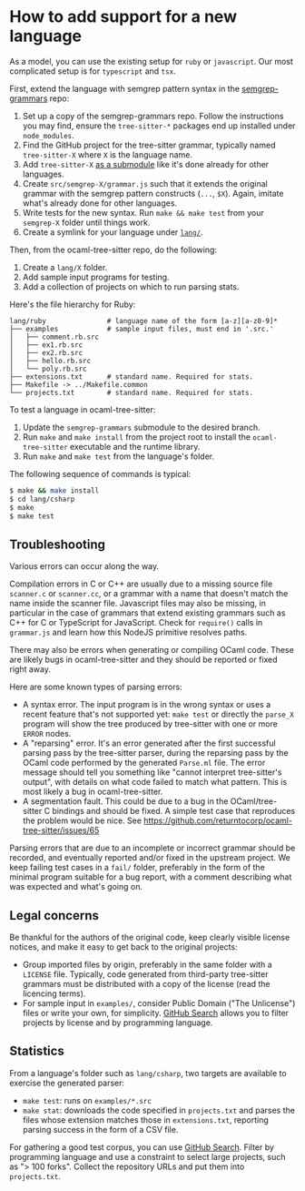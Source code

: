 How to add support for a new language
==

As a model, you can use the existing setup for `ruby` or `javascript`. Our
most complicated setup is for `typescript` and `tsx`.

First, extend the language with semgrep pattern syntax in the
[semgrep-grammars](https://github.com/returntocorp/semgrep-grammars)
repo:

1. Set up a copy of the semgrep-grammars repo. Follow the instructions
   you may find, ensure the `tree-sitter-*` packages end up installed
   under `node_modules`.
2. Find the GitHub project for the tree-sitter grammar,
   typically named `tree-sitter-X` where `X` is the language name.
3. Add `tree-sitter-X`
   [as a submodule](https://github.com/returntocorp/semgrep-grammars/tree/master/src)
   like it's done already for other languages.
4. Create `src/semgrep-X/grammar.js` such that it extends the original
   grammar with the semgrep pattern constructs (`...`, `$X`). Again,
   imitate what's already done for other languages.
5. Write tests for the new syntax. Run `make && make test` from your
   `semgrep-X` folder until things work.
6. Create a symlink for your language under
   [`lang/`](https://github.com/returntocorp/semgrep-grammars/tree/master/lang).

Then, from the ocaml-tree-sitter repo, do the following:

1. Create a `lang/X` folder.
2. Add sample input programs for testing.
3. Add a collection of projects on which to run parsing stats.

Here's the file hierarchy for Ruby:

```shell
lang/ruby               # language name of the form [a-z][a-z0-9]*
├── examples            # sample input files, must end in '.src.'
│   ├── comment.rb.src
│   ├── ex1.rb.src
│   ├── ex2.rb.src
│   ├── hello.rb.src
│   └── poly.rb.src
├── extensions.txt      # standard name. Required for stats.
├── Makefile -> ../Makefile.common
└── projects.txt        # standard name. Required for stats.
```

To test a language in ocaml-tree-sitter:

1. Update the `semgrep-grammars` submodule to the desired branch.
2. Run `make` and `make install` from the project root to install
   the `ocaml-tree-sitter` executable and the runtime library.
3. Run `make` and `make test` from the language's folder.

The following sequence of commands is typical:
```bash
$ make && make install
$ cd lang/csharp
$ make
$ make test
```

Troubleshooting
--

Various errors can occur along the way.

Compilation errors in C or C++ are usually due to a missing source
file `scanner.c` or `scanner.cc`, or a grammar with a name that
doesn't match the name inside the scanner file. Javascript files may
also be missing, in particular in the case of grammars that extend
existing grammars such as C++ for C or TypeScript for
JavaScript. Check for `require()` calls in `grammar.js` and learn how
this NodeJS primitive resolves paths.

There may also be errors when generating or compiling
OCaml code. These are likely bugs in ocaml-tree-sitter and they should
be reported or fixed right away.

Here are some known types of parsing errors:

* A syntax error. The input program is in the wrong syntax or uses a
  recent feature that's not supported yet: `make test` or directly the
  `parse_X` program will show the tree produced by tree-sitter with
  one or more `ERROR` nodes.
* A "reparsing" error. It's an error generated after the first
  successful parsing pass by the tree-sitter parser, during the
  reparsing pass by the OCaml code performed by the generated
  `Parse.ml` file.  The error message should tell you something like
  "cannot interpret tree-sitter's output", with details on what code
  failed to match what pattern. This is most likely a bug in
  ocaml-tree-sitter.
* A segmentation fault. This could be due to a bug in the
  OCaml/tree-sitter C bindings and should be fixed. A simple test case
  that reproduces the problem would be nice.
  See https://github.com/returntocorp/ocaml-tree-sitter/issues/65

Parsing errors that are due
to an incomplete or incorrect grammar should be recorded, and
eventually reported and/or fixed in the upstream project.
We keep failing test cases in a `fail/` folder, preferably in the form
of the minimal program suitable for a bug report, with a comment
describing what was expected and what's going on.

Legal concerns
--

Be thankful for the authors of the original code, keep clearly visible
license notices, and make it easy to get back to the original projects:

* Group imported files by origin, preferably in the same folder with a
  `LICENSE` file. Typically, code generated from third-party
  tree-sitter grammars must be distributed with a copy of the license
  (read the licencing terms).
* For sample input in `examples/`, consider Public Domain ("The
  Unlicense") files or write your own, for simplicity.
  [GitHub Search](https://github.com/search/advanced)
  allows you to filter projects by license and by programming language.

Statistics
--

From a language's folder such as `lang/csharp`, two targets are
available to exercise the generated parser:

* `make test`: runs on `examples/*.src`
* `make stat`: downloads the code specified in `projects.txt` and
  parses the files whose extension matches those in `extensions.txt`,
  reporting parsing success in the form of a CSV file.

For gathering a good test corpus, you can use
[GitHub Search](https://github.com/search/advanced). Filter by
programming language and use a constraint to select large projects, such
as "> 100 forks". Collect the repository URLs and put them into
`projects.txt`.
